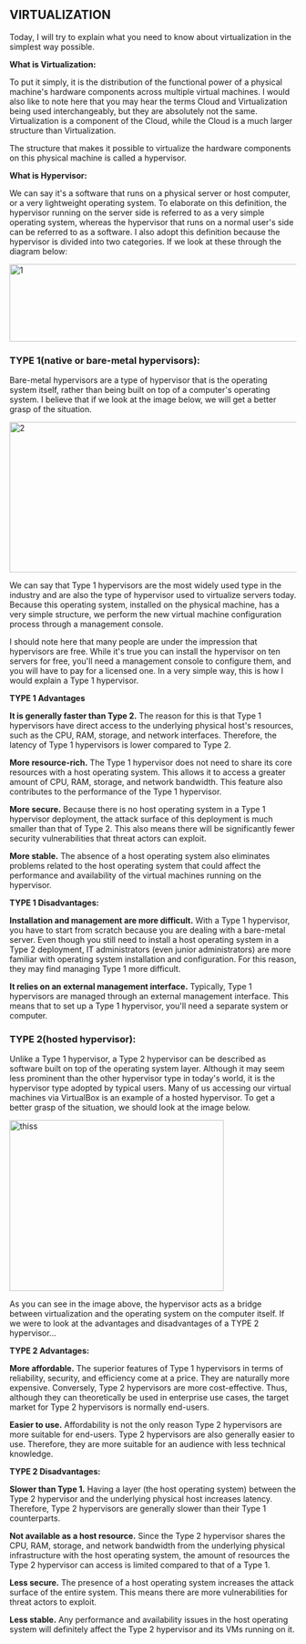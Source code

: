 ## VIRTUALIZATION

Today, I will try to explain what you need to know about virtualization in the simplest way possible.

**What is Virtualization:** 

To put it simply, it is the distribution of the functional power of a physical machine's hardware components across multiple virtual machines. I would also like to note here that you may hear the terms Cloud and Virtualization being used interchangeably, but they are absolutely not the same. Virtualization is a component of the Cloud, while the Cloud is a much larger structure than Virtualization.

The structure that makes it possible to virtualize the hardware components on this physical machine is called a hypervisor.

**What is Hypervisor:**

We can say it's a software that runs on a physical server or host computer, or a very lightweight operating system. To elaborate on this definition, the hypervisor running on the server side is referred to as a very simple operating system, whereas the hypervisor that runs on a normal user's side can be referred to as a software. I also adopt this definition because the hypervisor is divided into two categories. If we look at these through the diagram below:

<img width="512" height="136" alt="1" src="https://github.com/user-attachments/assets/ecdc26b8-f70e-4ee1-a2e2-7bf8ec7b2074" />

### TYPE 1(native or bare-metal hypervisors): ###

Bare-metal hypervisors are a type of hypervisor that is the operating system itself, rather than being built on top of a computer's operating system. I believe that if we look at the image below, we will get a better grasp of the situation.

<img width="519" height="264" alt="2" src="https://github.com/user-attachments/assets/b53f5319-1154-4da6-b1f5-67f486785342" />

We can say that Type 1 hypervisors are the most widely used type in the industry and are also the type of hypervisor used to virtualize servers today. Because this operating system, installed on the physical machine, has a very simple structure, we perform the new virtual machine configuration process through a management console.

I should note here that many people are under the impression that hypervisors are free. While it's true you can install the hypervisor on ten servers for free, you'll need a management console to configure them, and you will have to pay for a licensed one. In a very simple way, this is how I would explain a Type 1 hypervisor.

**TYPE 1 Advantages**

**It is generally faster than Type 2.** The reason for this is that Type 1 hypervisors have direct access to the underlying physical host's resources, such as the CPU, RAM, storage, and network interfaces. Therefore, the latency of Type 1 hypervisors is lower compared to Type 2.

**More resource-rich.** The Type 1 hypervisor does not need to share its core resources with a host operating system. This allows it to access a greater amount of CPU, RAM, storage, and network bandwidth. This feature also contributes to the performance of the Type 1 hypervisor.

**More secure.** Because there is no host operating system in a Type 1 hypervisor deployment, the attack surface of this deployment is much smaller than that of Type 2. This also means there will be significantly fewer security vulnerabilities that threat actors can exploit.

**More stable.** The absence of a host operating system also eliminates problems related to the host operating system that could affect the performance and availability of the virtual machines running on the hypervisor.

**TYPE 1 Disadvantages:**

**Installation and management are more difficult.** With a Type 1 hypervisor, you have to start from scratch because you are dealing with a bare-metal server. Even though you still need to install a host operating system in a Type 2 deployment, IT administrators (even junior administrators) are more familiar with operating system installation and configuration. For this reason, they may find managing Type 1 more difficult.

**It relies on an external management interface.** Typically, Type 1 hypervisors are managed through an external management interface. This means that to set up a Type 1 hypervisor, you'll need a separate system or computer.

### TYPE 2(hosted hypervisor): ###

Unlike a Type 1 hypervisor, a Type 2 hypervisor can be described as software built on top of the operating system layer. Although it may seem less prominent than the other hypervisor type in today's world, it is the hypervisor type adopted by typical users. Many of us accessing our virtual machines via VirtualBox is an example of a hosted hypervisor. To get a better grasp of the situation, we should look at the image below.

<img width="376" height="300" alt="thiss" src="https://github.com/user-attachments/assets/7ae8c1b6-9da2-4324-ad0e-11713eafe4c5" />

As you can see in the image above, the hypervisor acts as a bridge between virtualization and the operating system on the computer itself. If we were to look at the advantages and disadvantages of a TYPE 2 hypervisor...

**TYPE 2 Advantages:**

**More affordable.** The superior features of Type 1 hypervisors in terms of reliability, security, and efficiency come at a price. They are naturally more expensive. Conversely, Type 2 hypervisors are more cost-effective. Thus, although they can theoretically be used in enterprise use cases, the target market for Type 2 hypervisors is normally end-users.

**Easier to use.** Affordability is not the only reason Type 2 hypervisors are more suitable for end-users. Type 2 hypervisors are also generally easier to use. Therefore, they are more suitable for an audience with less technical knowledge.

**TYPE 2 Disadvantages:**

**Slower than Type 1.** Having a layer (the host operating system) between the Type 2 hypervisor and the underlying physical host increases latency. Therefore, Type 2 hypervisors are generally slower than their Type 1 counterparts.

**Not available as a host resource.** Since the Type 2 hypervisor shares the CPU, RAM, storage, and network bandwidth from the underlying physical infrastructure with the host operating system, the amount of resources the Type 2 hypervisor can access is limited compared to that of a Type 1.

**Less secure.** The presence of a host operating system increases the attack surface of the entire system. This means there are more vulnerabilities for threat actors to exploit.

**Less stable.** Any performance and availability issues in the host operating system will definitely affect the Type 2 hypervisor and its VMs running on it.





 


